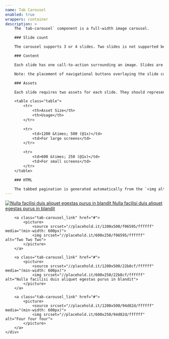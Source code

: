 ```yaml
---
name: Tab Carousel
enabled: true
wrappers: container
description: >
    The `tab-carousel` component is a full-width image carousel.

    ### Slide count

    The carousel supports 3 or 4 slides. Two slides is not supported because it's more effective to place two "hero" components. Five or more slides is not supported because engagement flatlines after the third slide.

    ### Content

    Each slide has one call-to-action surrounding an image. Slides are always wrapped in a link.

    Note: the placement of navigational buttons overlaying the slide content. Ensure your graphical composition has sufficient white-space equal to the button dimensions around each button.

    ### Assets

    Each slide requires two assets for each slide. They should represent the same info in different compositions to scale appropriately for different device sizes.

    <table class="table">
        <tr>
            <th>Asset Size</th>
            <th>Usage</th>
        </tr>

        <tr>
            <td>1200 &times; 500 (@1x)</td>
            <td>For large screens</td>
        </tr>

        <tr>
            <td>600 &times; 250 (@1x)</td>
            <td>For small screens</td>
        </tr>
    </table>

    ### HTML

    The tabbed pagination is generated automatically from the `<img alt="">` attribute, which is required for each image in the carousel.
---
```


<div class="tab-carousel">
    <div class="owl-carousel">
        <a class="tab-carousel_link" href="#">
            <picture>
                <source srcset="//placehold.it/1200x500/cc5de8/ffffff" media="(min-width: 600px)">
                <img srcset="//placehold.it/600x250/cc5de8/ffffff" alt="Nulla facilisi duis aliquet egestas purus in blandit Nulla facilisi duis aliquet egestas purus in blandit">
            </picture>
        </a>

        <a class="tab-carousel_link" href="#">
            <picture>
                <source srcset="//placehold.it/1200x500/f06595/ffffff" media="(min-width: 600px)">
                <img srcset="//placehold.it/600x250/f06595/ffffff" alt="Two Two Two">
            </picture>
        </a>

        <a class="tab-carousel_link" href="#">
            <picture>
                <source srcset="//placehold.it/1200x500/22b8cf/ffffff" media="(min-width: 600px)">
                <img srcset="//placehold.it/600x250/22b8cf/ffffff" alt="Nulla facilisi duis aliquet egestas purus in blandit">
            </picture>
        </a>

        <a class="tab-carousel_link" href="#">
            <picture>
                <source srcset="//placehold.it/1200x500/94d82d/ffffff" media="(min-width: 600px)">
                <img srcset="//placehold.it/600x250/94d82d/ffffff" alt="Four four four">
            </picture>
        </a>
    </div>
</div>
